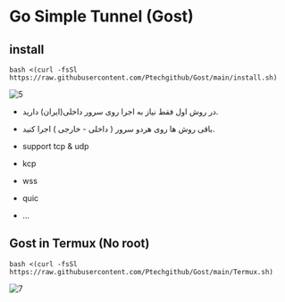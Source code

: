 # Go Simple Tunnel (Gost)


## install
```
bash <(curl -fsSl https://raw.githubusercontent.com/Ptechgithub/Gost/main/install.sh)
```
![5](https://raw.githubusercontent.com/Ptechgithub/configs/main/media/5.jpg)

- در روش اول فقط نیاز به اجرا روی سرور داخلی(ایران) دارید.
- باقی روش ها روی هردو سرور ( داخلی - خارجی ) اجرا کنید.

- support tcp & udp
- kcp
- wss
- quic
- ...

## Gost in Termux (No root)

```
bash <(curl -fsSl https://raw.githubusercontent.com/Ptechgithub/Gost/main/Termux.sh)
```
![7](https://raw.githubusercontent.com/Ptechgithub/configs/main/media/7.jpg)